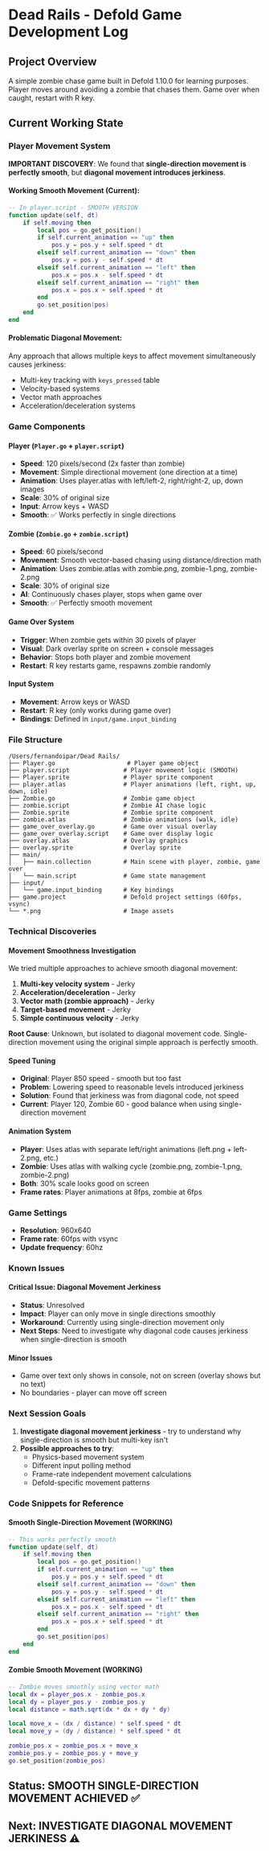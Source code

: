 # Dead Rails - Defold Game Development Log

## Project Overview
A simple zombie chase game built in Defold 1.10.0 for learning purposes. Player moves around avoiding a zombie that chases them. Game over when caught, restart with R key.

## Current Working State

### Player Movement System
**IMPORTANT DISCOVERY**: We found that **single-direction movement is perfectly smooth**, but **diagonal movement introduces jerkiness**.

#### Working Smooth Movement (Current):
```lua
-- In player.script - SMOOTH VERSION
function update(self, dt)
    if self.moving then
        local pos = go.get_position()
        if self.current_animation == "up" then
            pos.y = pos.y + self.speed * dt
        elseif self.current_animation == "down" then
            pos.y = pos.y - self.speed * dt
        elseif self.current_animation == "left" then
            pos.x = pos.x - self.speed * dt
        elseif self.current_animation == "right" then
            pos.x = pos.x + self.speed * dt
        end
        go.set_position(pos)
    end
end
```

#### Problematic Diagonal Movement:
Any approach that allows multiple keys to affect movement simultaneously causes jerkiness:
- Multi-key tracking with `keys_pressed` table
- Velocity-based systems
- Vector math approaches
- Acceleration/deceleration systems

### Game Components

#### Player (`Player.go` + `player.script`)
- **Speed**: 120 pixels/second (2x faster than zombie)
- **Movement**: Simple directional movement (one direction at a time)
- **Animation**: Uses player.atlas with left/left-2, right/right-2, up, down images
- **Scale**: 30% of original size
- **Input**: Arrow keys + WASD
- **Smooth**: ✅ Works perfectly in single directions

#### Zombie (`Zombie.go` + `zombie.script`)
- **Speed**: 60 pixels/second
- **Movement**: Smooth vector-based chasing using distance/direction math
- **Animation**: Uses zombie.atlas with zombie.png, zombie-1.png, zombie-2.png
- **Scale**: 30% of original size
- **AI**: Continuously chases player, stops when game over
- **Smooth**: ✅ Perfectly smooth movement

#### Game Over System
- **Trigger**: When zombie gets within 30 pixels of player
- **Visual**: Dark overlay sprite on screen + console messages
- **Behavior**: Stops both player and zombie movement
- **Restart**: R key restarts game, respawns zombie randomly

#### Input System
- **Movement**: Arrow keys or WASD
- **Restart**: R key (only works during game over)
- **Bindings**: Defined in `input/game.input_binding`

### File Structure
```
/Users/fernandoipar/Dead Rails/
├── Player.go                    # Player game object
├── player.script               # Player movement logic (SMOOTH)
├── Player.sprite               # Player sprite component
├── player.atlas                # Player animations (left, right, up, down, idle)
├── Zombie.go                   # Zombie game object  
├── zombie.script               # Zombie AI chase logic
├── Zombie.sprite               # Zombie sprite component
├── zombie.atlas                # Zombie animations (walk, idle)
├── game_over_overlay.go        # Game over visual overlay
├── game_over_overlay.script    # Game over display logic
├── overlay.atlas               # Overlay graphics
├── overlay.sprite              # Overlay sprite
├── main/
│   ├── main.collection         # Main scene with player, zombie, game over
│   └── main.script             # Game state management
├── input/
│   └── game.input_binding      # Key bindings
├── game.project                # Defold project settings (60fps, vsync)
└── *.png                       # Image assets
```

### Technical Discoveries

#### Movement Smoothness Investigation
We tried multiple approaches to achieve smooth diagonal movement:

1. **Multi-key velocity system** - Jerky
2. **Acceleration/deceleration** - Jerky  
3. **Vector math (zombie approach)** - Jerky
4. **Target-based movement** - Jerky
5. **Simple continuous velocity** - Jerky

**Root Cause**: Unknown, but isolated to diagonal movement code. Single-direction movement using the original simple approach is perfectly smooth.

#### Speed Tuning
- **Original**: Player 850 speed - smooth but too fast
- **Problem**: Lowering speed to reasonable levels introduced jerkiness
- **Solution**: Found that jerkiness was from diagonal code, not speed
- **Current**: Player 120, Zombie 60 - good balance when using single-direction movement

#### Animation System
- **Player**: Uses atlas with separate left/right animations (left.png + left-2.png, etc.)
- **Zombie**: Uses atlas with walking cycle (zombie.png, zombie-1.png, zombie-2.png)
- **Both**: 30% scale looks good on screen
- **Frame rates**: Player animations at 8fps, zombie at 6fps

### Game Settings
- **Resolution**: 960x640
- **Frame rate**: 60fps with vsync
- **Update frequency**: 60hz

### Known Issues

#### Critical Issue: Diagonal Movement Jerkiness
- **Status**: Unresolved
- **Impact**: Player can only move in single directions smoothly
- **Workaround**: Currently using single-direction movement only
- **Next Steps**: Need to investigate why diagonal code causes jerkiness when single-direction is smooth

#### Minor Issues
- Game over text only shows in console, not on screen (overlay shows but no text)
- No boundaries - player can move off screen

### Next Session Goals
1. **Investigate diagonal movement jerkiness** - try to understand why single-direction is smooth but multi-key isn't
2. **Possible approaches to try**:
   - Physics-based movement system
   - Different input polling method
   - Frame-rate independent movement calculations
   - Defold-specific movement patterns

### Code Snippets for Reference

#### Smooth Single-Direction Movement (WORKING)
```lua
-- This works perfectly smooth
function update(self, dt)
    if self.moving then
        local pos = go.get_position()
        if self.current_animation == "up" then
            pos.y = pos.y + self.speed * dt
        elseif self.current_animation == "down" then
            pos.y = pos.y - self.speed * dt
        elseif self.current_animation == "left" then
            pos.x = pos.x - self.speed * dt
        elseif self.current_animation == "right" then
            pos.x = pos.x + self.speed * dt
        end
        go.set_position(pos)
    end
end
```

#### Zombie Smooth Movement (WORKING)
```lua
-- Zombie moves smoothly using vector math
local dx = player_pos.x - zombie_pos.x
local dy = player_pos.y - zombie_pos.y
local distance = math.sqrt(dx * dx + dy * dy)

local move_x = (dx / distance) * self.speed * dt
local move_y = (dy / distance) * self.speed * dt

zombie_pos.x = zombie_pos.x + move_x
zombie_pos.y = zombie_pos.y + move_y
go.set_position(zombie_pos)
```

## Status: SMOOTH SINGLE-DIRECTION MOVEMENT ACHIEVED ✅
## Next: INVESTIGATE DIAGONAL MOVEMENT JERKINESS ⚠️